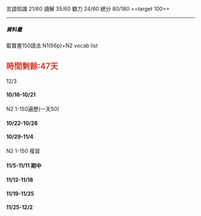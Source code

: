 言語知識 21/60
讀解 35/60
聽力 24/60
總分 80/180
==target 100==

---
##### 資料量
藍寶書150語法
N1(66p)+N2 vocab list

## <font color="#d83931">時間剩餘:47天</font>
12/3

#### 10/16-10/21
N2 1-150遍歷(一天50)
#### 10/22-10/28

#### 10/29-11/4
N2 1-150 複習
#### 11/5-11/11 期中
#### 11/12-11/18
#### 11/19-11/25
#### 11/25-12/2
